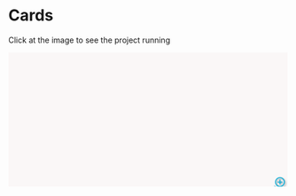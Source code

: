 # Cards
Click at the image to see the project running
<p align="center">
  <img src="app.gif" width="600" alt="Gif"/>
</p>
